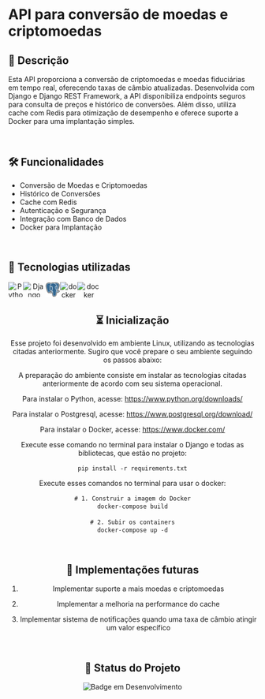 # API para conversão de moedas e criptomoedas

## 📖  Descrição

Esta API proporciona a conversão de criptomoedas e moedas fiduciárias em tempo real, oferecendo taxas de câmbio atualizadas. 
Desenvolvida com Django e Django REST Framework, a API disponibiliza endpoints seguros para consulta de preços e histórico de conversões.
Além disso, utiliza cache com Redis para otimização de desempenho e oferece suporte a Docker para uma implantação simples.

<br/>

## 🛠️ Funcionalidades

- Conversão de Moedas e Criptomoedas
- Histórico de Conversões
- Cache com Redis
- Autenticação e Segurança
- Integração com Banco de Dados
- Docker para Implantação
<br/>

## 📡 Tecnologias utilizadas 
<div align="center"> 
<img align="left" alt="Python" height="30" width="30" src="https://s3.dualstack.us-east-2.amazonaws.com/pythondotorg-assets/media/files/python-logo-only.svg">
<img align="left" alt="Django" height="30" width="45" src="https://static.djangoproject.com/img/logos/django-logo-negative.svg">
<img align="left" alt="Postgresql" height="30" width="30" src="https://raw.githubusercontent.com/devicons/devicon/master/icons/postgresql/postgresql-original.svg">
<img align="left" alt="docker" height="32" width="35" src="https://github.com/user-attachments/assets/6198150a-b145-449c-ad48-cc12f138bd95">
<img align="left" alt="docker" height="38" width="47" src="https://github.com/user-attachments/assets/0f604e51-e697-4358-b3b5-7f002b52ec58">

<br/><br/>

## ⏳ Inicialização

Esse projeto foi desenvolvido em ambiente Linux, utilizando as tecnologias citadas anteriormente. Sugiro que você prepare o seu ambiente seguindo os passos abaixo:

A preparação do ambiente consiste em instalar as tecnologias citadas anteriormente de acordo com seu sistema operacional.

Para instalar o Python, acesse: https://www.python.org/downloads/

Para instalar o Postgresql, acesse: https://www.postgresql.org/download/

Para instalar o Docker, acesse: https://www.docker.com/


Execute esse comando no terminal para instalar o Django e todas as bibliotecas, que estão no projeto:
```
pip install -r requirements.txt
```

Execute esses comandos no terminal para usar o docker:
```
# 1. Construir a imagem do Docker
docker-compose build

# 2. Subir os containers
docker-compose up -d

```

<br/>

## 🔮 Implementações futuras
1. Implementar suporte a mais moedas e criptomoedas

2. Implementar a melhoria na performance do cache

3. Implementar sistema de notificações quando uma taxa de câmbio atingir um valor específico

<br/>

## 🔎 Status do Projeto

![Badge em Desenvolvimento](https://img.shields.io/badge/Status-Em%20Desenvolvimento-green)
